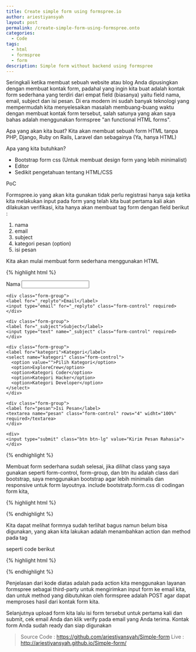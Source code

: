 ```yaml
---
title: Create simple form using formspree.io 
author: ariestiyansyah
layout: post
permalink: /create-simple-form-using-formspree.onto
categories:
  - Code
tags:
  - html
  - formspree
  - form
description: Simple form without backend using formspree
---
```


Seringkali ketika membuat sebuah website atau blog Anda dipusingkan dengan membuat kontak form, padahal yang ingin kita buat adalah kontak form sederhana yang terdiri dari empat field (biasanya) yaitu field nama, email, subject dan isi pesan. Di era modern ini sudah banyak teknologi yang mempermudah kita menyelesaikan masalah membuang-buang waktu dengan membuat kontak form tersebut, salah satunya yang akan saya bahas adalah menggunakan formspree "an functional HTML forms".

Apa yang akan kita buat?
Kita akan membuat sebuah form HTML tanpa PHP, Django, Ruby on Rails, Laravel dan sebagainya (Ya, hanya HTML)

Apa yang kita butuhkan?
- Bootstrap form css (Untuk membuat design form yang lebih minimalist)
- Editor 
- Sedikit pengetahuan tentang HTML/CSS 

PoC 

Formspree.io yang akan kita gunakan tidak perlu registrasi hanya saja ketika kita melakukan input pada form yang telah kita buat pertama kali akan dilakukan verifikasi, kita hanya akan membuat tag form dengan field berikut :

1. nama
2. email
3. subject
4. kategori pesan (option)
5. isi pesan

Kita akan mulai membuat form sederhana menggunakan HTML

{% highlight html %}
<form role="form">
    <div class="form-group">
    <label for="nama">Nama</label>
    <input type="text" name="nama" class="form-control" required>
    </div>

    <div class="form-group">
    <label for="_replyto">Email</label>
    <input type="email" for="_replyto" class="form-control" required>
    </div>

    <div class="form-group">
    <label for="_subject">Subject</label>
    <input type="text" name="_subject" class="form-control" required>
    </div>

    <div class="form-group">
    <label for="kategori">Kategori</label>
    <select name="kategori" class="form-control">
      <option value="">Pilih Kategori</option>
      <option>ExploreCrew</option>
      <option>Kategori Coder</option>
      <option>Kategori Hacker</option>
      <option>Kategori Developer</option>
    </select>
    </div>

    <div class="form-group">
    <label for="pesan">Isi Pesan</label>
    <textarea name="pesan" class="form-control" rows="4" widht="100%" required>/textarea>
    </div>

    <div>
    <input type="submit" class="btn btn-lg" value="Kirim Pesan Rahasia">
    </div>
</form>
{% endhighlight %}

Membuat form sederhana sudah selesai, jika dilihat class yang saya gunakan seperti form-control, form-group, dan btn itu adalah class dari bootstrap, saya menggunakan bootstrap agar lebih minimalis dan responsive untuk form layoutnya. include bootstratp.form.css di codingan form kita,

{% highlight html %}
<link href="css/bootstrap.form.css" rel="stylesheet">
{% endhighlight %}
 
Kita dapat melihat formnya sudah terlihat bagus namun belum bisa digunakan, yang akan kita lakukan adalah menambahkan action dan method pada tag <form> seperti code berikut

{% highlight html %}
<form action="http://formspress.io/test@exlporecrew.org" role="form" method="POST">
{% endhighlight %}

Penjelasan dari kode diatas adalah pada action kita menggunakan layanan formspree sebagai third-party untuk mengirimkan input form ke email kita, dan untuk method yang dibutuhkan oleh formspree adalah POST agar dapat memproses hasil dari kontak form kita.

Selanjutnya upload form kita lalu isi form tersebut untuk pertama kali dan submit, cek email Anda dan klik verify pada email yang Anda terima. Kontak form Anda sudah ready dan siap digunakan

>Source Code : https://github.com/ariestiyansyah/Simple-form
>Live : http://ariestiyansyah.github.io/Simple-form/


